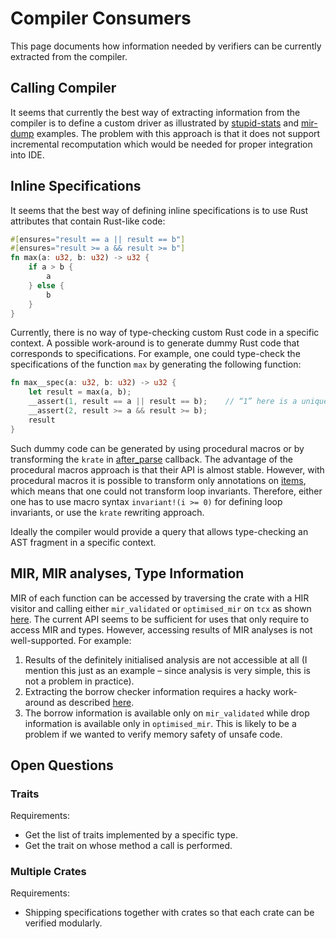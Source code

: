 # Compiler Consumers

This page documents how information needed by verifiers can be currently
extracted from the compiler.

## Calling Compiler

It seems that currently the best way of extracting information from the
compiler is to define a custom driver as illustrated by
[stupid-stats](https://github.com/nrc/stupid-stats) and
[mir-dump](https://github.com/vakaras/mir-dump/) examples. The problem
with this approach is that it does not support incremental recomputation
which would be needed for proper integration into IDE.

## Inline Specifications

It seems that the best way of defining inline specifications is to use
Rust attributes that contain Rust-like code:

```rust
#[ensures="result == a || result == b"]
#[ensures="result >= a && result >= b"]
fn max(a: u32, b: u32) -> u32 {
    if a > b {
        a
    } else {
        b
    }
}
```

Currently, there is no way of type-checking custom Rust code in a
specific context. A possible work-around is to generate dummy Rust code
that corresponds to specifications. For example, one could type-check
the specifications of the function `max` by generating the following
function:
```rust
fn max__spec(a: u32, b: u32) -> u32 {
    let result = max(a, b);
    __assert(1, result == a || result == b);    // “1” here is a unique identifier of the assertion.
    __assert(2, result >= a && result >= b);
    result
}
```

Such dummy code can be generated by using procedural macros or by
transforming the `krate` in
[after_parse](https://github.com/vakaras/mir-dump/blob/892434c45311355e90a683f6df86d0984e16571a/src/driver.rs#L112)
callback. The advantage of the procedural macros approach is that their
API is almost stable. However, with procedural macros it is possible to
transform only annotations on
[items](https://doc.rust-lang.org/nightly/nightly-rustc/syntax/ast/enum.ItemKind.html),
which means that one could not transform loop invariants. Therefore,
either one has to use macro syntax `invariant!(i >= 0)` for defining
loop invariants, or use the `krate` rewriting approach.

Ideally the compiler would provide a query that allows type-checking an
AST fragment in a specific context.

## MIR, MIR analyses, Type Information

MIR of each function can be accessed by traversing the crate with a HIR
visitor and calling either `mir_validated` or `optimised_mir` on `tcx`
as shown
[here](https://github.com/vakaras/mir-dump/blob/892434c45311355e90a683f6df86d0984e16571a/src/mir_dumper.rs#L76).
The current API seems to be sufficient for uses that only require to
access MIR and types. However, accessing results of MIR analyses is
not well-supported. For example:

1.  Results of the definitely initialised analysis are not accessible at
    all (I mention this just as an example – since analysis is very
    simple, this is not a problem in practice).
2.  Extracting the borrow checker information requires a hacky
    work-around as described
    [here](https://github.com/rust-lang-nursery/wg-verification/issues/13).
3.  The borrow information is available only on `mir_validated` while
    drop information is available only in `optimised_mir`. This is
    likely to be a problem if we wanted to verify memory safety of
    unsafe code.

## Open Questions

### Traits

Requirements:

+   Get the list of traits implemented by a specific type.
+   Get the trait on whose method a call is performed.

### Multiple Crates

Requirements:

+   Shipping specifications together with crates so that each crate can
    be verified modularly.
